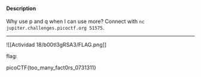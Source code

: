 
#### Description

Why use p and q when I can use more? Connect with `nc jupiter.challenges.picoctf.org 51575`.

--------------


![[Actividad 18/b00tl3gRSA3/FLAG.png]]

flag:

picoCTF{too_many_fact0rs_0731311}
